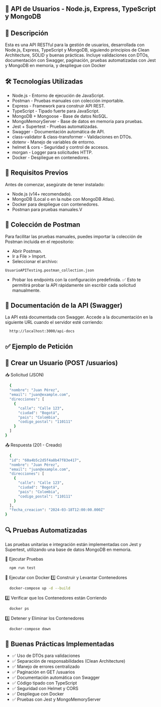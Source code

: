 ## 🚀 API de Usuarios - Node.js, Express, TypeScript y MongoDB
## 📌 Descripción
Esta es una API RESTful para la gestión de usuarios, desarrollada con Node.js, Express, TypeScript y MongoDB, siguiendo principios de Clean Architecture, SOLID y buenas prácticas.
Incluye validaciones con DTOs, documentación con Swagger, paginación, pruebas automatizadas con Jest y MongoDB en memoria, y despliegue con Docker

## 🛠 Tecnologías Utilizadas
* Node.js - Entorno de ejecución de JavaScript.
* Postman - Pruebas manuales con colección importable.
* Express - Framework para construir API REST.
* TypeScript - Tipado fuerte para JavaScript.
* MongoDB + Mongoose - Base de datos NoSQL.
* MongoMemoryServer - Base de datos en memoria para pruebas.
* Jest + Supertest - Pruebas automatizadas.
* Swagger - Documentación automática de API.
* class-validator & class-transformer - Validaciones en DTOs.
* dotenv - Manejo de variables de entorno.
* helmet & cors - Seguridad y control de accesos.
* morgan - Logger para solicitudes HTTP.
* Docker - Despliegue en contenedores.

## 🔧 Requisitos Previos
Antes de comenzar, asegúrate de tener instalado:

* Node.js (v14+ recomendado).
* MongoDB (Local o en la nube con MongoDB Atlas).
* Docker para despliegue con contenedores.
* Postman para pruebas manuales.V
## 📌 Colección de Postman
Para facilitar las pruebas manuales, puedes importar la colección de Postman incluida en el repositorio:

* Abrir Postman.
* Ir a File > Import.
* Seleccionar el archivo:
```sh
UsuarioAPITesting.postman_collection.json
  ```
* Probar los endpoints con la configuración predefinida.
✅ Esto te permitirá probar la API rápidamente sin escribir cada solicitud manualmente.



## 📖 Documentación de la API (Swagger)
La API está documentada con Swagger.
Accede a la documentación en la siguiente URL cuando el servidor esté corriendo:
```sh
  http://localhost:3000/api-docs
  ```

## ✅ Ejemplo de Petición
## 📌 Crear un Usuario (POST /usuarios)
📥 Solicitud (JSON)
```sh
  {
  "nombre": "Juan Pérez",
  "email": "juan@example.com",
  "direcciones": [
    {
      "calle": "Calle 123",
      "ciudad": "Bogotá",
      "pais": "Colombia",
      "codigo_postal": "110111"
    }
  ]
}

  ```
📤 Respuesta (201 - Creado)
```sh
  {
  "id": "60a4b5c2d5f4a8b47f83e417",
  "nombre": "Juan Pérez",
  "email": "juan@example.com",
  "direcciones": [
    {
      "calle": "Calle 123",
      "ciudad": "Bogotá",
      "pais": "Colombia",
      "codigo_postal": "110111"
    }
  ],
  "fecha_creacion": "2024-03-18T12:00:00.000Z"
}

  ```

## 🔍 Pruebas Automatizadas
Las pruebas unitarias e integración están implementadas con Jest y Supertest, utilizando una base de datos MongoDB en memoria.

📌 Ejecutar Pruebas
```sh
  npm run test
  ```

📌 Ejecutar con Docker
1️⃣ Construir y Levantar Contenedores
```sh
  docker-compose up -d --build
  ```
2️⃣ Verificar que los Contenedores están Corriendo
```sh
  docker ps
  ```
3️⃣ Detener y Eliminar los Contenedores
```sh
  docker-compose down
  ```
## 📜 Buenas Prácticas Implementadas
* ✅ Uso de DTOs para validaciones
* ✅ Separación de responsabilidades (Clean Architecture)
* ✅ Manejo de errores centralizado
* ✅ Paginación en GET /usuarios
* ✅ Documentación automática con Swagger
* ✅ Código tipado con TypeScript
* ✅ Seguridad con Helmet y CORS
* ✅ Despliegue con Docker
* ✅ Pruebas con Jest y MongoMemoryServer